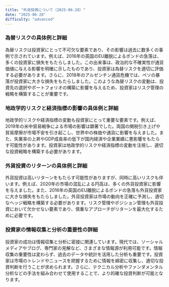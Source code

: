 ```yaml
---
title: "外貨投資について（2025-06-28）"
date: "2025-06-28"
difficulty: "advanced"
---
```


### 為替リスクの具体例と詳細

為替リスクは投資家にとって不可欠な要素であり、その影響は過去に数多くの事例で示されています。例えば、2016年の英国のEU離脱によるポンドの急落は、多くの投資家に損失をもたらしました。この出来事は、政治的な不確実性が通貨価値に与える影響を明確に示したものであり、投資家は為替リスクを適切に評価する必要があります。さらに、2018年のアルゼンチン通貨危機では、ペソの暴落が投資家に大きな損失をもたらしました。このような為替リスクの変動は、投資先の選択やポートフォリオの構築に影響を与えるため、投資家はリスク管理の戦略を構築することが重要です。

### 地政学的リスクと経済指標の影響の具体例と詳細

地政学的リスクや経済指標の変動も投資家にとって重要な要素です。例えば、2019年の米中貿易戦争による市場の影響は顕著でした。両国の関税引き上げや貿易摩擦が市場不安を引き起こし、世界中の株価や通貨に影響を与えました。また、失業率の上昇やGDP成長率の低下が国内経済や企業業績に悪影響をもたらす可能性があります。投資家は地政学的リスクや経済指標の変動を注視し、適切な投資戦略を構築する必要があります。

### 外貨投資のリターンの具体例と詳細

外貨投資は高いリターンをもたらす可能性がありますが、同時に高いリスクも伴います。例えば、2020年の市場の混乱による円高は、多くの外貨投資家に影響を与えました。また、2016年の英国のEU離脱によるポンドの急落も外貨投資家に大きな損失をもたらしました。外貨投資家は市場の動向を正確に予測し、適切なヘッジ戦略を構築する必要があります。リスク管理やポジション管理も外貨投資において欠かせない要素であり、慎重なアプローチがリターンを最大化するために必要です。

### 投資家の情報収集と分析の重要性の詳細

投資家の成功は情報収集と分析に密接に関連しています。現代では、ソーシャルメディアやブログ、専門家の見解など、さまざまな情報源が利用可能です。情報収集の重要性は変わらず、過去のデータや統計を活用した分析も重要です。投資家は市場のトレンドやニュースを把握するために情報を綿密に収集し、適切な投資判断を行うことが求められます。さらに、テクニカル分析やファンダメンタル分析などの手法を組み合わせて使用することで、より的確な投資判断が可能となります。
